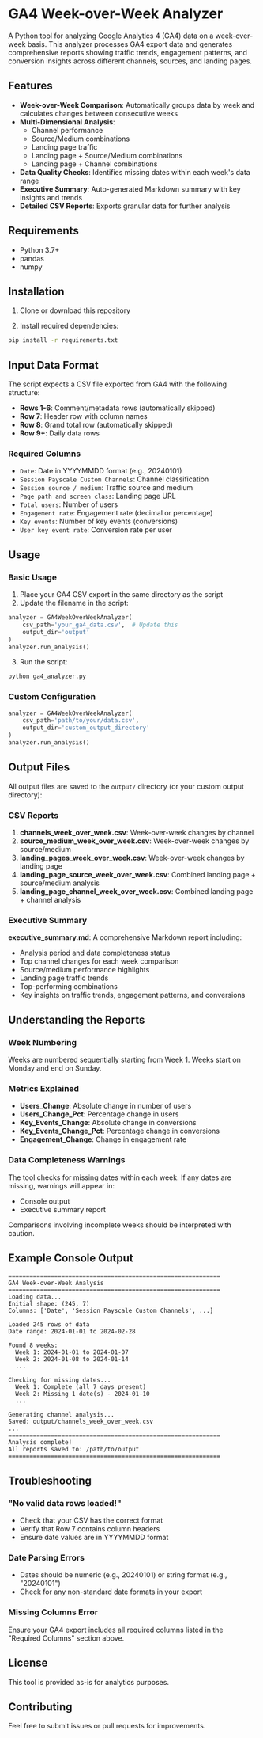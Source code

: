 # GA4 Week-over-Week Analyzer

A Python tool for analyzing Google Analytics 4 (GA4) data on a week-over-week basis. This analyzer processes GA4 export data and generates comprehensive reports showing traffic trends, engagement patterns, and conversion insights across different channels, sources, and landing pages.

## Features

- **Week-over-Week Comparison**: Automatically groups data by week and calculates changes between consecutive weeks
- **Multi-Dimensional Analysis**: 
  - Channel performance
  - Source/Medium combinations
  - Landing page traffic
  - Landing page + Source/Medium combinations
  - Landing page + Channel combinations
- **Data Quality Checks**: Identifies missing dates within each week's data range
- **Executive Summary**: Auto-generated Markdown summary with key insights and trends
- **Detailed CSV Reports**: Exports granular data for further analysis

## Requirements

- Python 3.7+
- pandas
- numpy

## Installation

1. Clone or download this repository

2. Install required dependencies:
```bash
pip install -r requirements.txt
```

## Input Data Format

The script expects a CSV file exported from GA4 with the following structure:

- **Rows 1-6**: Comment/metadata rows (automatically skipped)
- **Row 7**: Header row with column names
- **Row 8**: Grand total row (automatically skipped)
- **Row 9+**: Daily data rows

### Required Columns

- `Date`: Date in YYYYMMDD format (e.g., 20240101)
- `Session Payscale Custom Channels`: Channel classification
- `Session source / medium`: Traffic source and medium
- `Page path and screen class`: Landing page URL
- `Total users`: Number of users
- `Engagement rate`: Engagement rate (decimal or percentage)
- `Key events`: Number of key events (conversions)
- `User key event rate`: Conversion rate per user

## Usage

### Basic Usage

1. Place your GA4 CSV export in the same directory as the script
2. Update the filename in the script:

```python
analyzer = GA4WeekOverWeekAnalyzer(
    csv_path='your_ga4_data.csv',  # Update this
    output_dir='output'
)
analyzer.run_analysis()
```

3. Run the script:
```bash
python ga4_analyzer.py
```

### Custom Configuration

```python
analyzer = GA4WeekOverWeekAnalyzer(
    csv_path='path/to/your/data.csv',
    output_dir='custom_output_directory'
)
analyzer.run_analysis()
```

## Output Files

All output files are saved to the `output/` directory (or your custom output directory):

### CSV Reports

1. **channels_week_over_week.csv**: Week-over-week changes by channel
2. **source_medium_week_over_week.csv**: Week-over-week changes by source/medium
3. **landing_pages_week_over_week.csv**: Week-over-week changes by landing page
4. **landing_page_source_week_over_week.csv**: Combined landing page + source/medium analysis
5. **landing_page_channel_week_over_week.csv**: Combined landing page + channel analysis

### Executive Summary

**executive_summary.md**: A comprehensive Markdown report including:
- Analysis period and data completeness status
- Top channel changes for each week comparison
- Source/medium performance highlights
- Landing page traffic trends
- Top-performing combinations
- Key insights on traffic trends, engagement patterns, and conversions

## Understanding the Reports

### Week Numbering

Weeks are numbered sequentially starting from Week 1. Weeks start on Monday and end on Sunday.

### Metrics Explained

- **Users_Change**: Absolute change in number of users
- **Users_Change_Pct**: Percentage change in users
- **Key_Events_Change**: Absolute change in conversions
- **Key_Events_Change_Pct**: Percentage change in conversions
- **Engagement_Change**: Change in engagement rate

### Data Completeness Warnings

The tool checks for missing dates within each week. If any dates are missing, warnings will appear in:
- Console output
- Executive summary report

Comparisons involving incomplete weeks should be interpreted with caution.

## Example Console Output

```
============================================================
GA4 Week-over-Week Analysis
============================================================
Loading data...
Initial shape: (245, 7)
Columns: ['Date', 'Session Payscale Custom Channels', ...]

Loaded 245 rows of data
Date range: 2024-01-01 to 2024-02-28

Found 8 weeks:
  Week 1: 2024-01-01 to 2024-01-07
  Week 2: 2024-01-08 to 2024-01-14
  ...

Checking for missing dates...
  Week 1: Complete (all 7 days present)
  Week 2: Missing 1 date(s) - 2024-01-10
  ...

Generating channel analysis...
Saved: output/channels_week_over_week.csv
...
============================================================
Analysis complete!
All reports saved to: /path/to/output
============================================================
```

## Troubleshooting

### "No valid data rows loaded!"

- Check that your CSV has the correct format
- Verify that Row 7 contains column headers
- Ensure date values are in YYYYMMDD format

### Date Parsing Errors

- Dates should be numeric (e.g., 20240101) or string format (e.g., "20240101")
- Check for any non-standard date formats in your export

### Missing Columns Error

Ensure your GA4 export includes all required columns listed in the "Required Columns" section above.

## License

This tool is provided as-is for analytics purposes.

## Contributing

Feel free to submit issues or pull requests for improvements.
